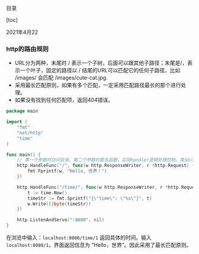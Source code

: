 目录

[toc]

2021年4月22

### http的路由规则

- URL分为两种，末尾时 / 表示一个子树，后面可以跟其他子路径；末尾是/，表示一个叶子，固定的路径以 / 结尾的URL可以匹配它的任何子路径，比如 /images/ 会匹配 /images/cute-cat.jpg.
- 采用最长匹配原则，如果有多个匹配，一定采用匹配路径最长的那个进行处理。
- 如果没有找到任何匹配项，返回404错误。

```go
package main

import (
    "fmt"
    "net/http"
    "time"
)

func main() {
    // 第一个参数时访问目录，第二个参数时匿名函数，实现handler逻辑处理控制，类似controller方法
    http.HandleFunc("/", func(w http.ResponseWriter, r *http.Request) {
        fmt.Fprintf(w, "Hello, 世界！")
    })

    http.HandleFunc("/time/", func(w http.ResponseWriter, r *http.Request) {
        t := time.Now()
        timeStr := fmt.Sprintf("{\"time\": \"%s\"}", t)
        w.Write([]byte(timeStr))
    })

    http.ListenAndServe(":8080", nil)
}
```

在浏览中输入：`localhost:8080/time/1` 返回具体的时间。输入`localhost:8080/1`，界面返回信息为 “Hello，世界”。因此采用了最长匹配原则。



